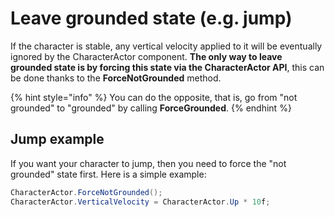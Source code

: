 # Leave grounded state (e.g. jump)

If the character is stable, any vertical velocity applied to it will be eventually ignored by the CharacterActor component. **The only way to leave grounded state is by forcing this state via the CharacterActor API**, this can be done thanks to the **ForceNotGrounded** method.

{% hint style="info" %}
You can do the opposite, that is, go from "not grounded" to "grounded" by calling **ForceGrounded**.
{% endhint %}

## Jump example

If you want your character to jump, then you need to force the "not grounded" state first. Here is a simple example:

```csharp
CharacterActor.ForceNotGrounded();
CharacterActor.VerticalVelocity = CharacterActor.Up * 10f;
```
